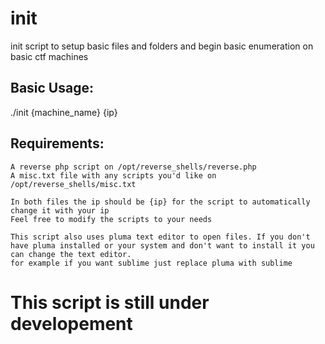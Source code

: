 # init
 init script to setup basic files and folders and begin basic enumeration on basic ctf machines

 
## Basic Usage:
./init {machine_name} {ip}

## Requirements:
	A reverse php script on /opt/reverse_shells/reverse.php
	A misc.txt file with any scripts you'd like on /opt/reverse_shells/misc.txt
	
	In both files the ip should be {ip} for the script to automatically change it with your ip
	Feel free to modify the scripts to your needs
	
	This script also uses pluma text editor to open files. If you don't have pluma installed or your system and don't want to install it you can change the text editor.
	for example if you want sublime just replace pluma with sublime
	

# This script is still under developement 